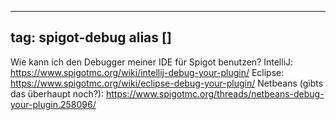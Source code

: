 
---
tag: spigot-debug
alias []
---

Wie kann ich den Debugger meiner IDE für Spigot benutzen?
IntelliJ: https://www.spigotmc.org/wiki/intellij-debug-your-plugin/
Eclipse: https://www.spigotmc.org/wiki/eclipse-debug-your-plugin/
Netbeans (gibts das überhaupt noch?): <https://www.spigotmc.org/threads/netbeans-debug-your-plugin.258096/>
